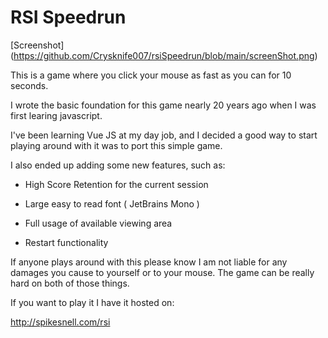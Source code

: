 # RSI Speedrun

[Screenshot] (https://github.com/Crysknife007/rsiSpeedrun/blob/main/screenShot.png)

This is a game where you click your mouse as fast as you can for 10 seconds. 

I wrote the basic foundation for this game nearly 20 years ago when I was first learing javascript.

I've been learning Vue JS at my day job, and I decided a good way to start playing around with it was to port this simple game.

I also ended up adding some new features, such as:

- High Score Retention for the current session

- Large easy to read font ( JetBrains Mono )

- Full usage of available viewing area

- Restart functionality

If anyone plays around with this please know I am not liable for any damages you cause to yourself or to your mouse. The game can be really hard on both of those things.

If you want to play it I have it hosted on:

http://spikesnell.com/rsi
